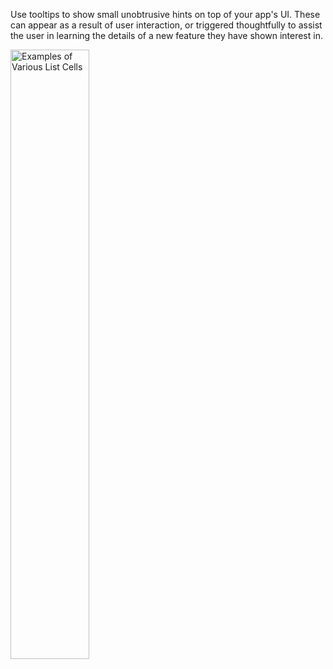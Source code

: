
Use tooltips to show small unobtrusive hints on top of your app's UI. These can appear as a result of user interaction, or triggered thoughtfully to assist the user in learning the details of a new feature they have shown interest in.

<img src="https://static2.sharepointonline.com/files/fabric/files/hig-media/images/controls/android/Tooltip/TooltipExample.png" alt="Examples of Various List Cells" style="width: 50%;" />
